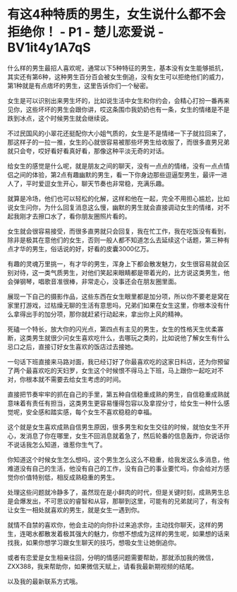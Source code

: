 # 有这4种特质的男生，女生说什么都不会拒绝你！ - P1 - 楚儿恋爱说 - BV1it4y1A7qS

什么样的男生最招人喜欢呢，通常以下5种特征的男生，基本没有女生能够抵抗，其实还有第6种，这种男生百分百会被女生倒追，没有女生可以拒绝他们的威力，第1种就是有点痞坏的男生，这里告诉你们一个秘密。

女生是可以识别出来男生坏的，比如说生活中女生和你约会，会精心打扮一番再来见你，这些坏坏的男生会跟你讲，哎这条围巾我奶奶也有一条，女生的情绪是不是跌到冰点，这个时候男生就会继续说。

不过民国风的小翠花还挺配你大小姐气质的，女生是不是情绪一下子就拉回来了，那这样子的一拉一推，女生的心就很容易被那些坏男生给收服了，而很多直男兄弟就只会夸，哎好看好看真好看，那像这种平淡无奇的对话。

给女生的感觉是什么呢，就是朋友之间的聊天，没有一点点的情绪，没有一点点情侣之间的体验，第2点有趣幽默的男生，看一下你身边那些逗逼型男生，最评一进人了，平时爱逗女生开心，聊天节奏也非常稳，充满乐趣。

就算是冷场，他们也可以轻松的化解，这样和他在一起，完全不用担心尴尬，比如说女生问你，为什么回复消息这么慢，幽默的男生就会直接调动女生的情绪，对不起我刚才去擦口水了，看你朋友圈照片看的。

女生就会很容易接受，而很多直男就只会回复，我在忙工作，我在吃饭没有看到，除非是极其在意他们的女生，否则一般人都不知道怎么去延续这个话题，第三种有点才华的男生，俗话说的好，好看的皮囊3000亿万。

有趣的灵魂万里挑一，有才华的男生，浑身上下都会散发魅力，女生很容易就会区别对待，这一类气质男生，对他们笑起来眼睛都是带着光的，比方说这类男生，他会弹钢琴，唱歌音准很棒，非常走心，没事还会在朋友圈里面。

展现一下自己的摄影作品，这些东西在女生眼里都是加分项，所以你不要老是窝在家里打游戏，过枯燥无聊的生活有意思吗，兄弟们如果在女生这里，你根本没有什么拿得出手的加分项，那你就赶紧行动起来，拿出你上风的精神。

死磕一个特长，放大你的闪光点，第四点有主见的男生，女生的性格天生优柔寡断，这类男生就很少问女生喜欢吃什么，去哪玩之类的，比如说他了解女生有什么忌口之后，直接订好女生喜欢的饭店过去接她。

一句话下班直接来马路对面，我已经订好了你最喜欢吃的这家日料店，还为你预留了两个最喜欢吃的天妇罗，女生这个时候恨不得马上下班，马上跟你一起吃对不对，你根本就不需要去给女生考虑的时间。

直接把节奏牢牢的抓在自己的手里，第五种自信稳重成熟的男生，自信稳重成熟就意味着有责任有担当，这类男生更容易懂得包容以及拿捏分寸，给女生一种什么感觉呢，安全感和踏实感，每个女生不喜欢稳稳的幸福。

这个就是女生喜欢成熟自信男生原因，很多男生和女生交往的时候，就怕女生不开心，发消息了你在哪里，女生不回消息就着急了，然后轮番的信息轰炸，你说话你不说话我怎么知道，谁惹你生气了。

你知道这个时候女生怎么想吗，这个男生怎么这么不稳重，给我发这么多消息，他难道没有自己的生活，他没有自己的工作，没有自己的事业要忙吗，你会给对方感觉你价值特别低，相反成熟稳重的男生。

处理这些问题就冷静多了，虽然现在是小鲜肉的时代，但是关键时刻，成熟男生总是会爆发出，不可思议的睿智和从容，那聊到这里，可能有的兄弟就问了，有没有让女生一相处就喜欢的男生，就是女生一遇到你。

就情不自禁的喜欢你，他会主动的向你扑过来追求你，主动找你聊天，这样的男生，连喝水都散发着极其强大的魅力，你想不想成为这样的男生呢，如果想的话来找我，如果你想学习跟女生聊天的技巧，想吸女生让她倒追你。

或者有恋爱是女生相亲往回，分明的情感问题需要帮助，那就添加我的微信，ZXX388，我来帮助你，如果微信天赋上，请看我最新期视频的结尾。

以及我的最新联系方式哦。